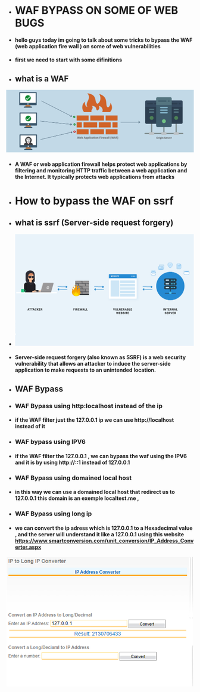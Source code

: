 - # WAF BYPASS ON SOME OF WEB BUGS 
- #### hello guys today im going to talk about some tricks to bypass the WAF (web application fire wall ) on some of web vulnerabilities
- #### first we need to start with some difinitions 
- ## what is a WAF 
![image](https://raw.githubusercontent.com/ADNXB/test/adc25427878b5c98188c119caa4bd91555fa7d0d/WAF.svg)
- #### A WAF or web application firewall helps protect web applications by filtering and monitoring HTTP traffic between a web application and the Internet. It typically protects web applications from attacks
- # How to bypass the WAF on ssrf 
- ## what is ssrf (Server-side request forgery)
- ![image](https://raw.githubusercontent.com/ADNXB/test/main/SSRF-1.png)
- #### Server-side request forgery (also known as SSRF) is a web security vulnerability that allows an attacker to induce the server-side application to make requests to an unintended location.
- ## WAF Bypass
- ### WAF Bypass using http:localhost instead of the ip
- #### if the WAF filter just the 127.0.0.1 ip we can use http://localhost instead of it 
- ### WAF bypass using IPV6
- #### if the WAF filter the 127.0.0.1 , we can bypass the waf using the IPV6 and it is by using http://::1 instead of 127.0.0.1
- ### WAF Bypass using domained local host
- #### in this way we can use a domained local host that redirect us to 127.0.0.1 this domain is an exemple localtest.me , 
- ### WAF Bypass using long ip
- #### we can convert the ip adress which is 127.0.0.1 to a Hexadecimal value , and the server will understand it like a 127.0.0.1 using this website https://www.smartconversion.com/unit_conversion/IP_Address_Converter.aspx
![image](https://raw.githubusercontent.com/ADNXB/test/main/long.PNG)
